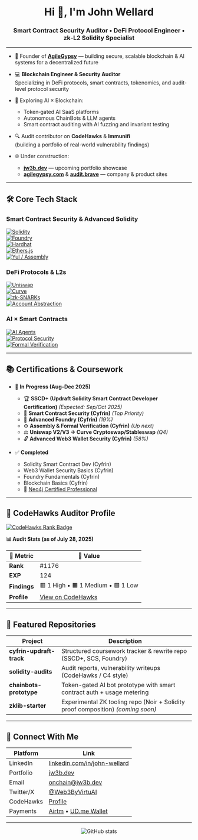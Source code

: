 <h1 align="center">Hi 👋, I'm John Wellard</h1>
<h3 align="center">Smart Contract Security Auditor • DeFi Protocol Engineer • zk‑L2 Solidity Specialist</h3>

---

- 🚀 Founder of <strong><a href="https://agilegypsy.com">AgileGypsy</a></strong> — building secure, scalable blockchain & AI systems for a decentralized future  
- 💻 <strong>Blockchain Engineer & Security Auditor</strong>  
  Specializing in DeFi protocols, smart contracts, tokenomics, and audit-level protocol security

- 🧠 Exploring AI × Blockchain:  
  - Token‑gated AI SaaS platforms  
  - Autonomous ChainBots & LLM agents  
  - Smart contract auditing with AI fuzzing and invariant testing

- 🔍 Audit contributor on <strong>CodeHawks</strong> & <strong>Immunifi</strong>  
  (building a portfolio of real-world vulnerability findings)

- 🌐 Under construction:  
  - <strong><a href="https://jw3b.dev">jw3b.dev</a></strong> — upcoming portfolio showcase  
  - <strong><a href="https://agilegypsy.com">agilegypsy.com</a></strong> & <strong><a href="https://agilegypsy.brave">audit.brave</a></strong> — company & product sites

---

## 🛠️ Core Tech Stack

### Smart Contract Security & Advanced Solidity
[![Solidity](https://img.shields.io/badge/Solidity-363636?style=flat-square&logo=solidity&logoColor=white)]()  
[![Foundry](https://img.shields.io/badge/Foundry-000000?style=flat-square&logo=foundry&logoColor=white)]()  
[![Hardhat](https://img.shields.io/badge/Hardhat-F3C702?style=flat-square&logo=hardhat&logoColor=black)]()  
[![Ethers.js](https://img.shields.io/badge/Ethers.js-5C6BC0?style=flat-square&logo=ethers-dot-js&logoColor=white)]()  
[![Yul / Assembly](https://img.shields.io/badge/Assembly-Yul-blueviolet?style=flat-square)]()

### DeFi Protocols & L2s
[![Uniswap](https://img.shields.io/badge/Uniswap-V2/V3-pink?style=flat-square&logo=uniswap)]()  
[![Curve](https://img.shields.io/badge/Curve-DeFi-blue?style=flat-square&logo=curve)]()  
[![zk-SNARKs](https://img.shields.io/badge/zk--SNARKs-purple?style=flat-square)]()  
[![Account Abstraction](https://img.shields.io/badge/Account_Abstraction-black?style=flat-square&logo=ethereum&logoColor=white)]()

### AI × Smart Contracts
[![AI Agents](https://img.shields.io/badge/AI_Agents-ff5c5c?style=flat-square&logo=openai&logoColor=white)]()  
[![Protocol Security](https://img.shields.io/badge/Security_Automation-red?style=flat-square)]()  
[![Formal Verification](https://img.shields.io/badge/Formal_Verification-blue?style=flat-square)]()

---

## 📚 Certifications & Coursework

- 🚀 <strong>In Progress (Aug–Dec 2025)</strong>  
  - 🏆 <strong>SSCD+ (Updraft Solidity Smart Contract Developer Certification)</strong> _(Expected: Sep/Oct 2025)_  
  - 🔐 <strong>Smart Contract Security (Cyfrin)</strong> _(Top Priority)_  
  - 🔧 <strong>Advanced Foundry (Cyfrin)</strong> *(19%)*  
  - ⚙️ <strong>Assembly & Formal Verification (Cyfrin)</strong> _(Up next)_  
  - ⚖️ <strong>Uniswap V2/V3 → Curve Cryptoswap/Stableswap</strong> _(Q4)_  
  - 🔓 <strong>Advanced Web3 Wallet Security (Cyfrin)</strong> *(58%)*

- ✅ <strong>Completed</strong>  
  - Solidity Smart Contract Dev (Cyfrin)  
  - Web3 Wallet Security Basics (Cyfrin)  
  - Foundry Fundamentals (Cyfrin)  
  - Blockchain Basics (Cyfrin)  
  - 🧠 <a href="https://graphacademy.neo4j.com/c/e235aec4-a1e6-4bab-ad1b-2777f199d60c/">Neo4j Certified Professional</a>

---

## 🦅 CodeHawks Auditor Profile

<a href="https://codehawks.cyfrin.io">
  <img src="https://img.shields.io/badge/CodeHawks-Rank%20%231176-blue?style=for-the-badge" alt="CodeHawks Rank Badge"/>
</a>

**📊 Audit Stats (as of July 28, 2025)**

| 🧠 Metric      | 🔎 Value                         |
|---------------|----------------------------------|
| **Rank**      | #1176                            |
| **EXP**       | 124                              |
| **Findings**  | 🟥 1 High • 🟧 1 Medium • 🟩 1 Low |
| **Profile**   | [View on CodeHawks](https://codehawks.cyfrin.io) |

---

## 💼 Featured Repositories

| Project | Description |
|--------|-------------|
| <strong>cyfrin-updraft-track</strong> | Structured coursework tracker & rewrite repo (SSCD+, SCS, Foundry) |
| <strong>solidity-audits</strong> | Audit reports, vulnerability writeups (CodeHawks / C4 style) |
| <strong>chainbots-prototype</strong> | Token-gated AI bot prototype with smart contract auth + usage metering |
| <strong>zklib-starter</strong> | Experimental ZK tooling repo (Noir + Solidity proof composition) *(coming soon)* |

---

## 📢 Connect With Me

| Platform | Link |
|----------|------|
| LinkedIn | [linkedin.com/in/john-wellard](https://www.linkedin.com/in/john-wellard/) |
| Portfolio | [jw3b.dev](https://jw3b.dev) |
| Email | onchain@jw3b.dev |
| Twitter/X | [@Web3ByVirtuAI](https://twitter.com/web3byvirtuAi) |
| CodeHawks | [Profile](https://codehawks.cyfrin.io) |
| Payments | [Airtm](https://airtm.me/agilegypsy_) • [UD.me Wallet](https://ud.me/jw3b.brave) |

---

<div align="center">
  <img src="https://github-readme-stats.vercel.app/api?username=Web3ByVirtuAI&show_icons=true&theme=radical" alt="GitHub stats"/>
</div>

